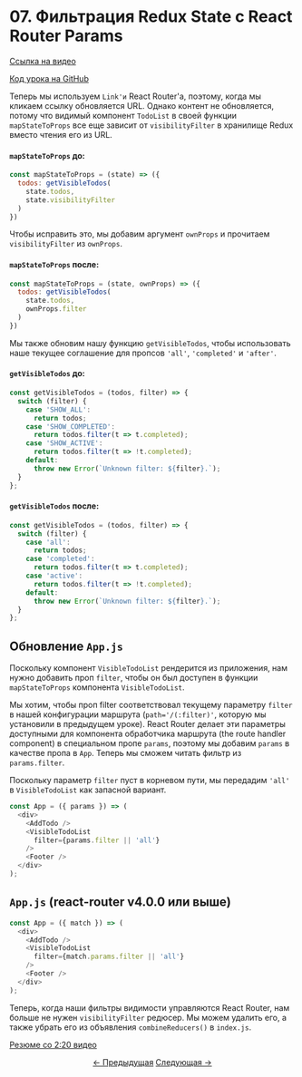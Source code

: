 # 07. Фильтрация Redux State c React Router Params
[Ссылка на видео](https://egghead.io/lessons/javascript-redux-filtering-redux-state-with-react-router-params)

[Код урока на GitHub](https://github.com/gaearon/todos/tree/07-filtering-redux-state-with-react-router-params)

Теперь мы используем `Link'и` React Router'а, поэтому, когда мы кликаем ссылку обновляется URL. Однако контент не обновляется, потому что видимый компонент `TodoList` в своей функции `mapStateToProps` все еще зависит от `visibilityFilter` в хранилище Redux вместо чтения его из URL.

#### `mapStateToProps` до:
```javascript
const mapStateToProps = (state) => ({
  todos: getVisibleTodos(
    state.todos,
    state.visibilityFilter
  )
})
```

Чтобы исправить это, мы добавим аргумент `ownProps` и прочитаем `visibilityFilter` из `ownProps`.

#### `mapStateToProps` после:
```javascript
const mapStateToProps = (state, ownProps) => ({
  todos: getVisibleTodos(
    state.todos,
    ownProps.filter
  )
})
```

Мы также обновим нашу функцию `getVisibleTodos`, чтобы использовать наше текущее соглашение для пропсов `'all'`, `'completed'` и `'after'`.

#### `getVisibleTodos` до:
```javascript
const getVisibleTodos = (todos, filter) => {
  switch (filter) {
    case 'SHOW_ALL':
      return todos;
    case 'SHOW_COMPLETED':
      return todos.filter(t => t.completed);
    case 'SHOW_ACTIVE':
      return todos.filter(t => !t.completed);
    default:
      throw new Error(`Unknown filter: ${filter}.`);
  }
};
```

#### `getVisibleTodos` после:
```javascript
const getVisibleTodos = (todos, filter) => {
  switch (filter) {
    case 'all':
      return todos;
    case 'completed':
      return todos.filter(t => t.completed);
    case 'active':
      return todos.filter(t => !t.completed);
    default:
      throw new Error(`Unknown filter: ${filter}.`);
  }
};
```

## Обновление `App.js`

Поскольку компонент `VisibleTodoList` рендерится из приложения, нам нужно добавить проп `filter`, чтобы он был доступен в функции `mapStateToProps`  компонента `VisibleTodoList`.

Мы хотим, чтобы проп filter соответствовал текущему параметру `filter` в нашей конфигурации маршрута (`path='/(:filter)'`, которую мы установили в предыдущем уроке). React Router делает эти параметры доступными для компонента обработчика маршрута (the route handler component) в специальном пропе `params`, поэтому мы добавим `params` в качестве пропа в `App`. Теперь мы сможем читать фильтр из `params.filter`.

Поскольку параметр `filter` пуст в корневом пути, мы передадим `'all'` в `VisibleTodoList` как запасной вариант.

```javascript
const App = ({ params }) => (
  <div>
    <AddTodo />
    <VisibleTodoList
      filter={params.filter || 'all'}
    />
    <Footer />
  </div>
);
```

## `App.js` (react-router v4.0.0 или выше)
```javascript
const App = ({ match }) => (
  <div>
    <AddTodo />
    <VisibleTodoList
      filter={match.params.filter || 'all'}
    />
    <Footer />
  </div>
);
```

Теперь, когда наши фильтры видимости управляются React Router, нам больше не нужен `visibilityFilter` редюсер. Мы можем удалить его, а также убрать его из объявления `combineReducers()` в `index.js`.

[Резюме со 2:20 видео](https://egghead.io/lessons/javascript-redux-filtering-redux-state-with-react-router-params)


<p align="center">
<a href="./06-Navigating_with_React_Router_Link.md"><- Предыдущая</a>
<a href="./08-Using_withRouter_to_Inject_the_Params_into_Connected_Components.md">Следующая -></a>
</p>
